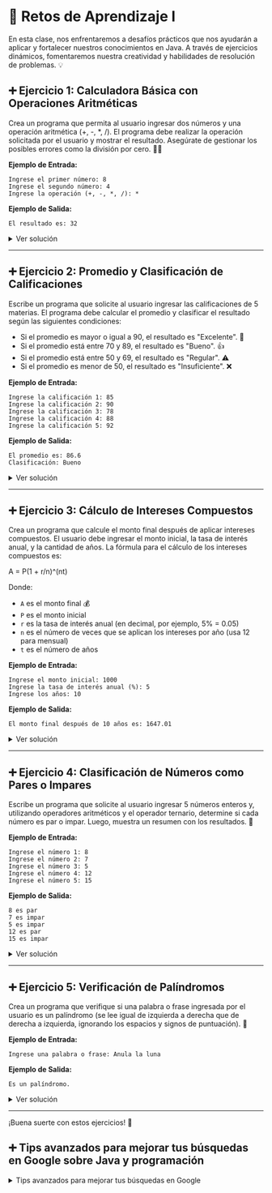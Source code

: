 # 🚀 **Retos de Aprendizaje I**

En esta clase, nos enfrentaremos a desafíos prácticos que nos ayudarán a aplicar y fortalecer nuestros conocimientos en Java. A través de ejercicios dinámicos, fomentaremos nuestra creatividad y habilidades de resolución de problemas. 💡

## ➕ **Ejercicio 1: Calculadora Básica con Operaciones Aritméticas**

Crea un programa que permita al usuario ingresar dos números y una operación aritmética (+, -, *, /). El programa debe realizar la operación solicitada por el usuario y mostrar el resultado. Asegúrate de gestionar los posibles errores como la división por cero. 🚫➗

**Ejemplo de Entrada:**
```
Ingrese el primer número: 8
Ingrese el segundo número: 4
Ingrese la operación (+, -, *, /): *
```

**Ejemplo de Salida:**
```
El resultado es: 32
```

<details> <summary>Ver solución</summary>

```java
import java.util.Scanner;

public class Ejercicio01 {
    public static void main(String[] args) {
        Scanner scanner = new Scanner(System.in);

        System.out.print("Ingresa el primer número >> ");
        int num1 = scanner.nextInt();

        System.out.print("Ingresa el segundo número >> ");
        int num2 = scanner.nextInt();

        System.out.print("Ingrese la operación (+, -, *, /): >> ");
        char op = scanner.next().charAt(0);

        double resultado = (op == '+') ? num1 + num2 :
                           (op == '-') ? num1 + num2 :
                           (op == '*') ? num1 * num2 :
                           (op == '/') ? (double) num1 / num2 : 0;

        System.out.println("El resultado es: " + resultado);

        scanner.close();
    }
}
```
</details>

---

## ➕ **Ejercicio 2: Promedio y Clasificación de Calificaciones**

Escribe un programa que solicite al usuario ingresar las calificaciones de 5 materias. El programa debe calcular el promedio y clasificar el resultado según las siguientes condiciones:
- Si el promedio es mayor o igual a 90, el resultado es "Excelente". 🌟
- Si el promedio está entre 70 y 89, el resultado es "Bueno". 👍
- Si el promedio está entre 50 y 69, el resultado es "Regular". ⚠️
- Si el promedio es menor de 50, el resultado es "Insuficiente". ❌

**Ejemplo de Entrada:**
```
Ingrese la calificación 1: 85
Ingrese la calificación 2: 90
Ingrese la calificación 3: 78
Ingrese la calificación 4: 88
Ingrese la calificación 5: 92
```

**Ejemplo de Salida:**
```
El promedio es: 86.6
Clasificación: Bueno
```

<details> <summary>Ver solución</summary>

```java
import java.util.Scanner;

public class Ejercicio02 {
    public static void main(String[] args) {
        Scanner scanner = new Scanner(System.in);

        System.out.print("Ingrese la calificación 1: ");
        double promedio = scanner.nextInt();
        System.out.print("Ingrese la calificación 2: ");
        promedio += scanner.nextInt();
        System.out.print("Ingrese la calificación 3: ");
        promedio += scanner.nextInt();
        System.out.print("Ingrese la calificación 4: ");
        promedio += scanner.nextInt();
        System.out.print("Ingrese la calificación 5: ");
        promedio += scanner.nextInt();

        promedio /= 5;
        System.out.println("El promedio es: " + promedio);

        String resultado =  (promedio >= 90) ? "Excelente" :
                            (promedio >= 70) ? "Bueno" :
                            (promedio >= 50) ? "Regular" : "Insuficiente";
        
        System.out.println("Clasificación: " + resultado);

        scanner.close();
    }
}
```
</details>

---

## ➕ **Ejercicio 3: Cálculo de Intereses Compuestos**

Crea un programa que calcule el monto final después de aplicar intereses compuestos. El usuario debe ingresar el monto inicial, la tasa de interés anual, y la cantidad de años. La fórmula para el cálculo de los intereses compuestos es:

A = P(1 + r/n)^(nt)

Donde:
- `A` es el monto final 💰
- `P` es el monto inicial
- `r` es la tasa de interés anual (en decimal, por ejemplo, 5% = 0.05)
- `n` es el número de veces que se aplican los intereses por año (usa 12 para mensual)
- `t` es el número de años

**Ejemplo de Entrada:**
```
Ingrese el monto inicial: 1000
Ingrese la tasa de interés anual (%): 5
Ingrese los años: 10
```

**Ejemplo de Salida:**
```
El monto final después de 10 años es: 1647.01
```

<details> <summary>Ver solución</summary>

```java
import java.util.Scanner;
import java.lang.Math;

public class Ejercicio03 {
    public static void main(String[] args) {
        Scanner scanner = new Scanner(System.in);

        System.out.print("Ingrese el monto inicial: ");
        double P = scanner.nextDouble();
        System.out.print("Ingrese la tasa de interés anual (%): ");
        int r = scanner.nextInt();
        System.out.print("Ingrese los años: ");
        int t = scanner.nextInt();

        double A = P*Math.pow((1+((double)r/1200)), 12*t);

        System.out.println("El monto final después de 10 años es: " + A);

        scanner.close();
    }
}
```
</details>

---

## ➕ **Ejercicio 4: Clasificación de Números como Pares o Impares**

Escribe un programa que solicite al usuario ingresar 5 números enteros y, utilizando operadores aritméticos y el operador ternario, determine si cada número es par o impar. Luego, muestra un resumen con los resultados. 🔄

**Ejemplo de Entrada:**
```
Ingrese el número 1: 8
Ingrese el número 2: 7
Ingrese el número 3: 5
Ingrese el número 4: 12
Ingrese el número 5: 15
```

**Ejemplo de Salida:**
```
8 es par
7 es impar
5 es impar
12 es par
15 es impar
```

<details> <summary>Ver solución</summary>

```java
import java.util.Scanner;

public class Ejercicio04 {
    public static void main(String[] args) {
        Scanner scanner = new Scanner(System.in);

        System.out.print("Digita el numero 1 >> ");
        int num1 = scanner.nextInt();
        System.out.print("Digita el numero 2 >> ");
        int num2 = scanner.nextInt();
        System.out.print("Digita el numero 3 >> ");
        int num3 = scanner.nextInt();
        System.out.print("Digita el numero 4 >> ");
        int num4 = scanner.nextInt();
        System.out.print("Digita el numero 5 >> ");
        int num5 = scanner.nextInt();

        String res1 = (num1 % 2 == 0) ? "par" : "impar";
        String res2 = (num2 % 2 == 0) ? "par" : "impar";
        String res3 = (num3 % 2 == 0) ? "par" : "impar";
        String res4 = (num4 % 2 == 0) ? "par" : "impar";
        String res5 = (num5 % 2 == 0) ? "par" : "impar";
        System.out.println("");
        System.out.println(num1 + " es " + res1);
        System.out.println(num2 + " es " + res2);
        System.out.println(num3 + " es " + res3);
        System.out.println(num4 + " es " + res4);
        System.out.println(num5 + " es " + res5);
        System.out.println("");

        scanner.close();
    }
}
```
</details>

---

## ➕ **Ejercicio 5: Verificación de Palíndromos**

Crea un programa que verifique si una palabra o frase ingresada por el usuario es un palíndromo (se lee igual de izquierda a derecha que de derecha a izquierda, ignorando los espacios y signos de puntuación). 🔄

**Ejemplo de Entrada:**
```
Ingrese una palabra o frase: Anula la luna
```

**Ejemplo de Salida:**
```
Es un palíndromo.
```

<details>
  <summary>Ver solución</summary>

  ```java
  import java.util.Scanner;

  public class Ejercicio05 {
      public static void main(String[] args) {
          Scanner scanner = new Scanner(System.in);

          System.out.print("Digita una frase o palabra: ");
          String frase = scanner.nextLine();
          frase = frase.replaceAll("\\s", "");
          frase = frase.toLowerCase();

          StringBuffer fraseNormal = new StringBuffer(frase);
          StringBuffer fraseInvertida = new StringBuffer(frase).reverse();

          String out = (fraseNormal.toString().equals(fraseInvertida.toString())) ? "Es un palíndromo." : "No es palíndromo.";

          System.out.println(frase);
          System.out.println(fraseInvertida.toString());
          System.out.println(out);

          scanner.close();
      }
  }
  ```
</details>

---

¡Buena suerte con estos ejercicios! 💪

## ➕ **Tips avanzados para mejorar tus búsquedas en Google sobre Java y programación**

<details> <summary>Tips avanzados para mejorar tus búsquedas en Google</summary>

Dominar la búsqueda en Google es clave para encontrar soluciones rápidas y precisas, especialmente en programación. Aquí tienes una guía con tips y ejemplos prácticos que te ayudarán a realizar búsquedas más efectivas. ¡Vamos a ello! 🔍

---

## 1. **Búsqueda exacta usando comillas (`" "`)**

**Descripción:** Si quieres encontrar una frase exacta, utiliza comillas. Esto le indicará a Google que solo te muestre resultados que contengan esa frase específica.

**Ejemplo en Java:**
```
"java.lang.NullPointerException"
```
Esto te mostrará solo resultados que contengan exactamente ese error, lo cual es útil cuando lidias con errores específicos.

---

## 2. **Filtra por sitio web usando `site:`**

**Descripción:** Si necesitas resultados de un sitio web en particular, usa el operador `site:` seguido del dominio del sitio.

**Ejemplo en Java:**
```
site:stackoverflow.com java Scanner class not working
```
Esto te dará resultados únicamente de Stack Overflow relacionados con la clase `Scanner` en Java.

**Recomendación:** Usa este operador para sitios confiables como:
- [Stack Overflow](https://stackoverflow.com/)
- [GeeksforGeeks](https://geeksforgeeks.org/)
- [w3schools](https://w3schools.com/)

---

## 3. **Busca entre opciones con `OR`**

**Descripción:** Si estás buscando varios temas o alternativas, utiliza `OR` para encontrar páginas que mencionen uno u otro término.

**Ejemplo en Java:**
```
Java Exceptions OR Errors
```
Te mostrará resultados que hablen tanto de "Exceptions" como de "Errors".

---

## 4. **Asegura que ambos términos estén presentes con `AND`**

**Descripción:** Si quieres que tus resultados incluyan dos términos específicos, usa `AND` entre ellos.

**Ejemplo en Java:**
```
Java AND ArrayIndexOutOfBoundsException
```
Esto garantiza que los resultados incluyan tanto "Java" como "ArrayIndexOutOfBoundsException", útil para investigar errores concretos.

---

## 5. **Excluye términos no deseados usando el signo menos `-`**

**Descripción:** Cuando quieres evitar ciertos términos en tu búsqueda, utiliza el operador `-` para excluir resultados no relevantes.

**Ejemplo en Java:**
```
Java development -framework
```
Esto excluirá los resultados relacionados con "frameworks", útil cuando solo te interesa el desarrollo puro en Java.

---

## 6. **Encuentra archivos específicos con `filetype:`**

**Descripción:** Si buscas documentos en un formato específico, como PDFs, usa el operador `filetype:` seguido del tipo de archivo.

**Ejemplo en Java:**
```
filetype:pdf Java tutorial
```
Te mostrará tutoriales de Java que estén en formato PDF, perfecto si prefieres tener la información descargada.

---

## 7. **Completa frases con el comodín `*`**

**Descripción:** Cuando no recuerdas una parte de una frase, usa el símbolo `*` para que Google lo complete.

**Ejemplo en Java:**
```
how to use * in java arrays
```
Esto te ayudará a encontrar documentación o ejemplos completos si no recuerdas detalles clave.

---

## 8. **Encuentra sitios relacionados con `related:`**

**Descripción:** Si te gusta el contenido de un sitio pero quieres ver más fuentes similares, usa `related:`.

**Ejemplo en Java:**
```
related:geeksforgeeks.org
```
Te mostrará sitios similares a GeeksforGeeks, donde podrás encontrar más tutoriales y explicaciones de Java.

---

## 9. **Realiza búsquedas en inglés para obtener más resultados**

**Descripción:** La comunidad de programación en inglés es más amplia, por lo que buscar en inglés te proporcionará muchas más opciones.

**Ejemplo en Java:**
```
"how to fix java.lang.NullPointerException"
```
Aunque no domines completamente el inglés, puedes traducir páginas automáticamente con herramientas del navegador, como Google Translate.

---

## 10. **Refinar tus búsquedas: ¿Qué buscas realmente?**

Saber lo que buscas es fundamental. Si tienes un error en Java, intenta copiar y pegar el mensaje de error tal cual en el buscador. Esto te llevará a foros donde otros ya hayan lidiado con problemas similares.

**Ejemplo práctico:**
```
Exception in thread "main" java.lang.ArrayIndexOutOfBoundsException: 5 & Java
```
Esto te mostrará resultados específicos de usuarios que hayan tenido el mismo problema, brindándote soluciones detalladas.

**Consejo adicional:** Si no encuentras la solución, ajusta tu búsqueda añadiendo más detalles. Por ejemplo, si el error ocurre en un IDE específico como Eclipse o IntelliJ, agrega eso a tu búsqueda:
```
ArrayIndexOutOfBoundsException Eclipse Java
```

---

## 11. **Aprende a filtrar información útil**

Con el tiempo, adquirirás la habilidad de identificar qué fuentes son confiables y relevantes. Algunas páginas serán tus aliadas, y cada vez que encuentres un error, sabrás a qué sitios acudir primero.

**Páginas recomendadas:**
- [Java Documentation](https://docs.oracle.com/en/java/)
- [Stack Overflow](https://stackoverflow.com)
- [Baeldung](https://baeldung.com)

---

## 12. **Agota las búsquedas probando nuevas combinaciones**

Si no encuentras lo que buscas a la primera, cambia las palabras clave o la estructura de tu búsqueda. A veces un término diferente puede hacer la diferencia.

**Ejemplo en Java:**
```
Java "Stream API" tutorial
```
Si esto no funciona, podrías intentar:
```
Java Stream examples OR Java Stream guide
```
El ajuste de términos puede desbloquear más información relevante.

---

---

¡Domina el arte de Googlear! 🕵️‍♂️

Cuanto más practiques y utilices estos tips, más rápido y eficiente serás buscando soluciones a tus problemas de programación.
</details>